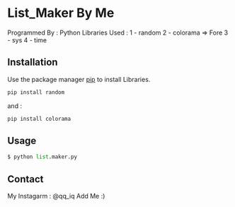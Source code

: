 # List_Maker By Me

Programmed By : Python
Libraries Used :
1 - random
2 - colorama => Fore
3 - sys
4 - time

## Installation
Use the package manager [pip](https://pip.pypa.io/en/stable/) to install Libraries.

```bash
pip install random
```
and :

```bash
pip install colorama
```

## Usage

```python
$ python list.maker.py
```
## Contact
My Instagarm : @qq_iq Add Me :)
